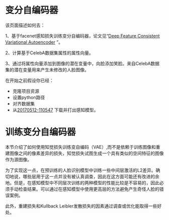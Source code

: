 # 变分自编码器

该页面描述如何去：

1、基于facenet感知损失训练变分自编码器，论文见“[Deep Feature Consistent Variational Autoencoder](https://arxiv.org/abs/1610.00291) ”。

2、计算基于CelebA数据集属性的属性向量。

3、通过将属性向量添加到图像的潜在变量中，向脸添加笑脸。来自CelebA数据集的潜在变量用来产生未修改的人脸图像。

在开始之前假设你已经：

 * 克隆项目资源
 * 设置python路径
 * 对齐数据集
 * 从[20170512-110547](https://drive.google.com/file/d/0B5MzpY9kBtDVZ2RpVDYwWmxoSUk) 下载并打出感知模型。

# 训练变分自编码器

本节介绍了如何使用知觉损失训练变自编码（VAE）,而不是依赖于训练图像和重建图像之间的像素差异的损失，知觉损失试图生成一个具有类似的空间特征的图像作为源图像。

为了实现这一点，在预训练的人脸识别模型中训练一些中间层激活的L2差异。确切地说，哪些层用于这一点并没有被认真调查，因此在这方面可能还有改进的余地。但是，在感知模型中不同层次训练的两种模型的性能比较是不容易的，因此必须手动检查结果。可以通过在感知模型中使用更高层的方法避免产生奇怪人脸的错误案例。

此外，重建损失和Kullback Leibler发散损失的因素通过调查或优化能取得一些好处。